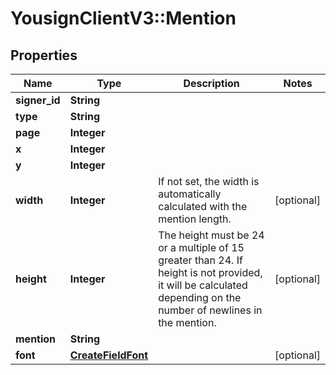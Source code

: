 # YousignClientV3::Mention

## Properties
Name | Type | Description | Notes
------------ | ------------- | ------------- | -------------
**signer_id** | **String** |  | 
**type** | **String** |  | 
**page** | **Integer** |  | 
**x** | **Integer** |  | 
**y** | **Integer** |  | 
**width** | **Integer** | If not set, the width is automatically calculated with the mention length. | [optional] 
**height** | **Integer** | The height must be 24 or a multiple of 15 greater than 24. If height is not provided, it will be calculated depending on the number of newlines in the mention. | [optional] 
**mention** | **String** |  | 
**font** | [**CreateFieldFont**](CreateFieldFont.md) |  | [optional] 

